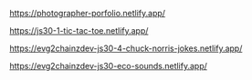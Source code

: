 https://photographer-porfolio.netlify.app/

https://js30-1-tic-tac-toe.netlify.app/

https://evg2chainzdev-js30-4-chuck-norris-jokes.netlify.app/

https://evg2chainzdev-js30-eco-sounds.netlify.app/
